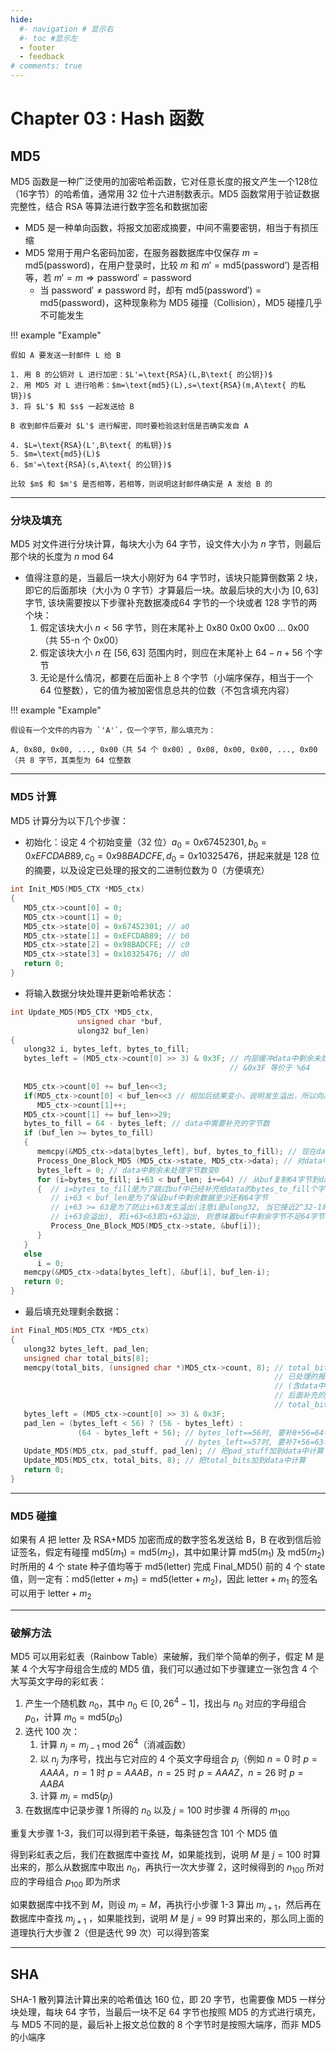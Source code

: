 ```yaml
---
hide:
  #- navigation # 显示右
  #- toc #显示左
  - footer
  - feedback
# comments: true
--- 
```


# Chapter 03 : Hash 函数

## MD5

MD5 函数是一种广泛使用的加密哈希函数，它对任意长度的报文产生一个128位（16字节）的哈希值，通常用 32 位十六进制数表示。MD5 函数常用于验证数据完整性，结合 RSA 等算法进行数字签名和数据加密

- MD5 是一种单向函数，将报文加密成摘要，中间不需要密钥，相当于有损压缩
- MD5 常用于用户名密码加密，在服务器数据库中仅保存 $m=\text{md5}(\text{password})$，在用户登录时，比较 $m$ 和 $m'=\text{md5}(\text{password'})$ 是否相等，若 $m'=m\Rightarrow\text{password}'=\text{password}$
	- 当 $\text{password}'\neq\text{password}$ 时，却有 $\text{md5}(\text{password}')=\text{md5}(\text{password})$，这种现象称为 MD5 碰撞（Collision），MD5 碰撞几乎不可能发生

!!! example "Example"

	假如 A 要发送一封邮件 L 给 B
	
	1. 用 B 的公钥对 L 进行加密：$L'=\text{RSA}(L,B\text{ 的公钥})$
	2. 用 MD5 对 L 进行哈希：$m=\text{md5}(L),s=\text{RSA}(m,A\text{ 的私钥})$
	3. 将 $L'$ 和 $s$ 一起发送给 B
	
	B 收到邮件后要对 $L'$ 进行解密，同时要检验这封信是否确实发自 A
	
	4. $L=\text{RSA}(L',B\text{ 的私钥})$
	5. $m=\text{md5}(L)$
	6. $m'=\text{RSA}(s,A\text{ 的公钥})$
	
	比较 $m$ 和 $m'$ 是否相等，若相等，则说明这封邮件确实是 A 发给 B 的
***
### 分块及填充

MD5 对文件进行分块计算，每块大小为 64 字节，设文件大小为 $n$ 字节，则最后那个块的长度为 $n\text{ mod } 64$

- 值得注意的是，当最后一块大小刚好为 64 字节时，该块只能算倒数第 2 块，即它的后面那块（大小为 0 字节）才算最后一块。故最后块的大小为 $[0,63]$ 字节, 该块需要按以下步骤补充数据凑成64 字节的一个块或者 128 字节的两个块：
	1. 假定该块大小 $n<56$ 字节，则在末尾补上 0x80 0x00 0x00 ... 0x00（共 55-n 个 0x00）
	2. 假定该块大小 $n$ 在 $[56,63]$ 范围内时，则应在末尾补上 $64-n+56$ 个字节
	3. 无论是什么情况，都要在后面补上 8 个字节（小端序保存，相当于一个 64 位整数），它的值为被加密信息总共的位数（不包含填充内容）

!!! example "Example"

	假设有一个文件的内容为 `'A'`，仅一个字节，那么填充为：
	
	A, 0x80, 0x00, ..., 0x00（共 54 个 0x00）, 0x08, 0x00, 0x00, ..., 0x00（共 8 字节，其类型为 64 位整数
***
### MD5 计算

MD5 计算分为以下几个步骤：

- 初始化：设定 4 个初始变量（32 位）$a_0=0x67452301,b_0=0xEFCDAB89,c_0=0x98BADCFE,d_0=0x10325476$，拼起来就是 128 位的摘要，以及设定已处理的报文的二进制位数为 0（方便填充）

```c
int Init_MD5(MD5_CTX *MD5_ctx)
{
   MD5_ctx->count[0] = 0;
   MD5_ctx->count[1] = 0;
   MD5_ctx->state[0] = 0x67452301; // a0
   MD5_ctx->state[1] = 0xEFCDAB89; // b0
   MD5_ctx->state[2] = 0x98BADCFE; // c0
   MD5_ctx->state[3] = 0x10325476; // d0
   return 0;
}
```

- 将输入数据分块处理并更新哈希状态：

```c
int Update_MD5(MD5_CTX *MD5_ctx, 
               unsigned char *buf, 
               ulong32 buf_len)
{
   ulong32 i, bytes_left, bytes_to_fill;
   bytes_left = (MD5_ctx->count[0] >> 3) & 0x3F; // 内部缓冲data中剩余未处理的字节数
                                                 // &0x3F 等价于 %64
   
   MD5_ctx->count[0] += buf_len<<3;
   if(MD5_ctx->count[0] < buf_len<<3 // 相加后结果变小，说明发生溢出，所以向高 32 位进位
      MD5_ctx->count[1]++;
   MD5_ctx->count[1] += buf_len>>29;
   bytes_to_fill = 64 - bytes_left; // data中需要补充的字节数
   if (buf_len >= bytes_to_fill) 
   {
      memcpy(&MD5_ctx->data[bytes_left], buf, bytes_to_fill); // 现在data中已充满64字节
      Process_One_Block_MD5 (MD5_ctx->state, MD5_ctx->data); // 对data中的64字节进行计算
      bytes_left = 0; // data中剩余未处理字节数变0
      for (i=bytes_to_fill; i+63 < buf_len; i+=64) // 从buf复制64字节到data
      {  // i=bytes_to_fill是为了跳过buf中已经补充给data的bytes_to_fill个字节的数据
         // i+63 < buf_len是为了保证buf中剩余数据至少还有64字节
         // i+63 >= 63是为了防止i+63发生溢出(注意i是ulong32, 当它接近2^32-1时, 
         // i+63会溢出), 若i+63<63即i+63溢出, 则意味着buf中剩余字节不足64字节
         Process_One_Block_MD5(MD5_ctx->state, &buf[i]);
      }
   }
   else
      i = 0;
   memcpy(&MD5_ctx->data[bytes_left], &buf[i], buf_len-i);
   return 0;
}
```

- 最后填充处理剩余数据：

```c
int Final_MD5(MD5_CTX *MD5_ctx)
{
   ulong32 bytes_left, pad_len;
   unsigned char total_bits[8];
   memcpy(total_bits, (unsigned char *)MD5_ctx->count, 8); // total_bits=
                                                           // 已处理的报文的二进制位数
                                                           // (含data中剩余的字节)
                                                           // 后面补充的pad_stuff及
                                                           // total_bits本身不计在内
   bytes_left = (MD5_ctx->count[0] >> 3) & 0x3F;
   pad_len = (bytes_left < 56) ? (56 - bytes_left) : 
               (64 - bytes_left + 56); // bytes_left==56时, 要补8+56=64字节
                                       // bytes_left==57时, 要补7+56=63字节
   Update_MD5(MD5_ctx, pad_stuff, pad_len); // 把pad_stuff加到data中计算
   Update_MD5(MD5_ctx, total_bits, 8); // 把total_bits加到data中计算
   return 0;
}
```
***
### MD5 碰撞

如果有 $A$ 把 letter 及 RSA+MD5 加密而成的数字签名发送给 B，B 在收到信后验证签名，假定有碰撞 $\text{md5}(m_1)=\text{md5}(m_2)$，其中如果计算 $\text{md5}(m_1)$ 及 $\text{md5}(m_2)$ 时所用的 4 个 state 种子值均等于 $\text{md5}(\text{letter})$ 完成 Final_MD5() 前的 4 个 state 值，则一定有：$\text{md5}(\text{letter}+m_1)=\text{md5}(\text{letter}+m_2)$，因此 $\text{letter}+m_1$ 的签名可以用于 $\text{letter}+m_2$
***
### 破解方法

MD5 可以用彩虹表（Rainbow Table）来破解，我们举个简单的例子，假定 M 是 某 4 个大写字母组合生成的 MD5 值，我们可以通过如下步骤建立一张包含 4 个大写英文字母的彩虹表：

1. 产生一个随机数 $n_0$，其中 $n_0\in [0,26^4-1]$，找出与 $n_0$ 对应的字母组合 $p_0$，计算 $m_0=\text{md5}(p_0)$
2. 迭代 100 次：
	1. 计算 $n_j=m_{j-1}\text{ mod } 26^4$（消减函数）
	2. 以 $n_j$ 为序号，找出与它对应的 4 个英文字母组合 $p_j$（例如 $n=0$ 时 $p=AAAA$，$n=1$ 时 $p=AAAB$，$n=25$ 时 $p=AAAZ$，$n=26$ 时 $p=AABA$
	3. 计算 $m_j=\text{md5}(p_j)$
3. 在数据库中记录步骤 1 所得的 $n_0$ 以及 $j=100$ 时步骤 4 所得的 $m_{100}$

重复大步骤 1-3，我们可以得到若干条链，每条链包含 101 个 MD5 值

得到彩虹表之后，我们在数据库中查找 $M$，如果能找到，说明 $M$ 是 $j=100$ 时算出来的，那么从数据库中取出 $n_0$，再执行一次大步骤 2，这时候得到的 $n_{100}$ 所对应的字母组合 $p_{100}$ 即为所求

如果数据库中找不到 $M$，则设 $m_j=M$，再执行小步骤 1-3 算出 $m_{j+1}$，然后再在数据库中查找 $m_{j+1}$ ，如果能找到，说明 $M$ 是 $j=99$ 时算出来的，那么同上面的道理执行大步骤 2（但是迭代 99 次）可以得到答案
***
## SHA

SHA-1 散列算法计算出来的哈希值达 160 位，即 20 字节，也需要像 MD5 一样分块处理，每块 64 字节，当最后一块不足 64 字节也按照 MD5 的方式进行填充，与 MD5 不同的是，最后补上报文总位数的 8 个字节时是按照大端序，而非 MD5 的小端序